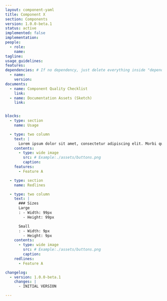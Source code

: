 ```yaml
---
layout: component-yaml
title: Component X
section: Components
version: 1.0.0-beta.1
status: active
implemented: false
implementation:
people:
  - role:
    name:
tagline:
usage_guidelines:
features:
dependencies: # If no dependency, just delete everything inside "dependencies"
  - name:
    version:
documents:
  - name: Component Quality Checklist
    link:
  - name: Documentation Assets (Sketch)
    link:


blocks:
  - type: section
    name: Usage

  - type: two column
    text: |
      Lorem ipsum dolor sit amet, consectetur adipiscing elit. Morbi quis tincidunt dolor. Curabitur dignissim orci facilisis erat imperdiet, vel malesuada neque rhoncus. Sed congue venenatis lectus in rutrum.
    contents:
      - type: wide image
        src: # Example:./assets/buttons.png
        caption:
    features:
      - Feature A

  - type: section
    name: Redlines

  - type: two column
    text: |
      ### Sizes
      Large
      : - Width: 99px
        - Height: 99px

      Small
      : - Width: 9px
        - Height: 9px
    contents:
      - type: wide image
        src: # Example:./assets/buttons.png
        caption:
    redlines:
      - Feature A

changelog:
  - version: 1.0.0-beta.1
    changes: |
      - INITIAL VERSION

---
```

